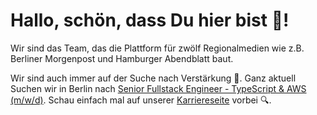 # Hallo, schön, dass Du hier bist 👋!

Wir sind das Team, das die Plattform für zwölf Regionalmedien wie z.B. Berliner Morgenpost und Hamburger Abendblatt baut.

Wir sind auch immer auf der Suche nach Verstärkung 👥. Ganz aktuell Suchen wir in Berlin nach [Senior Fullstack Engineer - TypeScript & AWS (m/w/d)](https://jobs.funkemedien.de/job/Berlin-Senior-Fullstack-Engineer-TypeScript-&-AWS-%28mwd%29/1158735555/). Schau einfach mal auf unserer [Karriereseite](https://karriere.funkemedien.de/de/) vorbei 🔍.
